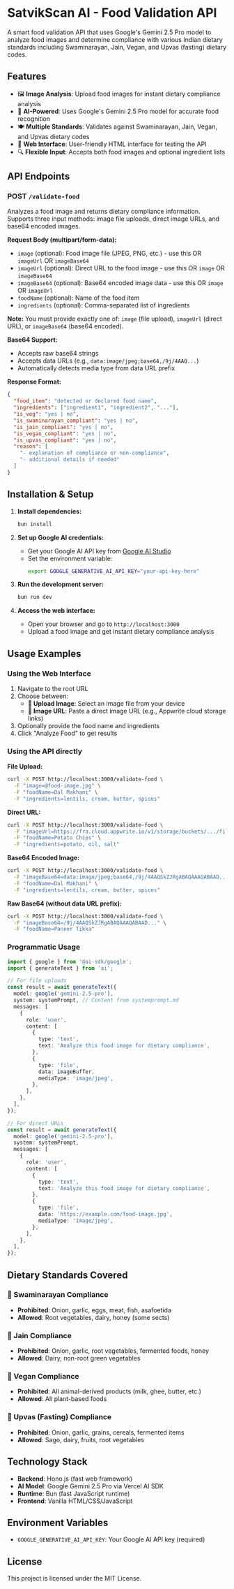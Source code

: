 # SatvikScan AI - Food Validation API

A smart food validation API that uses Google's Gemini 2.5 Pro model to analyze food images and determine compliance with various Indian dietary standards including Swaminarayan, Jain, Vegan, and Upvas (fasting) dietary codes.

## Features

- 🖼️ **Image Analysis**: Upload food images for instant dietary compliance analysis
- 🧠 **AI-Powered**: Uses Google's Gemini 2.5 Pro model for accurate food recognition
- 🍽️ **Multiple Standards**: Validates against Swaminarayan, Jain, Vegan, and Upvas dietary codes
- 📱 **Web Interface**: User-friendly HTML interface for testing the API
- 🔍 **Flexible Input**: Accepts both food images and optional ingredient lists

## API Endpoints

### POST `/validate-food`

Analyzes a food image and returns dietary compliance information. Supports three input methods: image file uploads, direct image URLs, and base64 encoded images.

**Request Body (multipart/form-data):**
- `image` (optional): Food image file (JPEG, PNG, etc.) - use this OR `imageUrl` OR `imageBase64`
- `imageUrl` (optional): Direct URL to the food image - use this OR `image` OR `imageBase64`
- `imageBase64` (optional): Base64 encoded image data - use this OR `image` OR `imageUrl`
- `foodName` (optional): Name of the food item
- `ingredients` (optional): Comma-separated list of ingredients

**Note:** You must provide exactly one of: `image` (file upload), `imageUrl` (direct URL), or `imageBase64` (base64 encoded).

**Base64 Support:**
- Accepts raw base64 strings
- Accepts data URLs (e.g., `data:image/jpeg;base64,/9j/4AAQ...`)
- Automatically detects media type from data URL prefix

**Response Format:**
```json
{
  "food_item": "detected or declared food name",
  "ingredients": ["ingredient1", "ingredient2", "..."],
  "is_veg": "yes | no",
  "is_swaminarayan_compliant": "yes | no",
  "is_jain_compliant": "yes | no",
  "is_vegan_compliant": "yes | no",
  "is_upvas_compliant": "yes | no",
  "reason": [
    "- explanation of compliance or non-compliance",
    "- additional details if needed"
  ]
}
```

## Installation & Setup

1. **Install dependencies:**
   ```bash
   bun install
   ```

2. **Set up Google AI credentials:**
   - Get your Google AI API key from [Google AI Studio](https://makersuite.google.com/app/apikey)
   - Set the environment variable:
     ```bash
     export GOOGLE_GENERATIVE_AI_API_KEY="your-api-key-here"
     ```

3. **Run the development server:**
   ```bash
   bun run dev
   ```

4. **Access the web interface:**
   - Open your browser and go to `http://localhost:3000`
   - Upload a food image and get instant dietary compliance analysis

## Usage Examples

### Using the Web Interface

1. Navigate to the root URL
2. Choose between:
   - **📁 Upload Image**: Select an image file from your device
   - **🔗 Image URL**: Paste a direct image URL (e.g., Appwrite cloud storage links)
3. Optionally provide the food name and ingredients
4. Click "Analyze Food" to get results

### Using the API directly

**File Upload:**
```bash
curl -X POST http://localhost:3000/validate-food \
  -F "image=@food-image.jpg" \
  -F "foodName=Dal Makhani" \
  -F "ingredients=lentils, cream, butter, spices"
```

**Direct URL:**
```bash
curl -X POST http://localhost:3000/validate-food \
  -F "imageUrl=https://fra.cloud.appwrite.io/v1/storage/buckets/.../files/.../view" \
  -F "foodName=Potato Chips" \
  -F "ingredients=potato, oil, salt"
```

**Base64 Encoded Image:**
```bash
curl -X POST http://localhost:3000/validate-food \
  -F "imageBase64=data:image/jpeg;base64,/9j/4AAQSkZJRgABAQAAAQABAAD..." \
  -F "foodName=Dal Makhani" \
  -F "ingredients=lentils, cream, butter, spices"
```

**Raw Base64 (without data URL prefix):**
```bash
curl -X POST http://localhost:3000/validate-food \
  -F "imageBase64=/9j/4AAQSkZJRgABAQAAAQABAAD..." \
  -F "foodName=Paneer Tikka"
```

### Programmatic Usage

```typescript
import { google } from '@ai-sdk/google';
import { generateText } from 'ai';

// For file uploads
const result = await generateText({
  model: google('gemini-2.5-pro'),
  system: systemPrompt, // Content from systemprompt.md
  messages: [
    {
      role: 'user',
      content: [
        {
          type: 'text',
          text: 'Analyze this food image for dietary compliance',
        },
        {
          type: 'file',
          data: imageBuffer,
          mediaType: 'image/jpeg',
        },
      ],
    },
  ],
});

// For direct URLs
const result = await generateText({
  model: google('gemini-2.5-pro'),
  system: systemPrompt,
  messages: [
    {
      role: 'user',
      content: [
        {
          type: 'text',
          text: 'Analyze this food image for dietary compliance',
        },
        {
          type: 'file',
          data: 'https://example.com/food-image.jpg',
          mediaType: 'image/jpeg',
        },
      ],
    },
  ],
});
```

## Dietary Standards Covered

### 🌿 Swaminarayan Compliance
- **Prohibited**: Onion, garlic, eggs, meat, fish, asafoetida
- **Allowed**: Root vegetables, dairy, honey (some sects)

### 🪷 Jain Compliance
- **Prohibited**: Onion, garlic, root vegetables, fermented foods, honey
- **Allowed**: Dairy, non-root green vegetables

### 🌱 Vegan Compliance
- **Prohibited**: All animal-derived products (milk, ghee, butter, etc.)
- **Allowed**: All plant-based foods

### 🌾 Upvas (Fasting) Compliance
- **Prohibited**: Onion, garlic, grains, cereals, fermented items
- **Allowed**: Sago, dairy, fruits, root vegetables

## Technology Stack

- **Backend**: Hono.js (fast web framework)
- **AI Model**: Google Gemini 2.5 Pro via Vercel AI SDK
- **Runtime**: Bun (fast JavaScript runtime)
- **Frontend**: Vanilla HTML/CSS/JavaScript

## Environment Variables

- `GOOGLE_GENERATIVE_AI_API_KEY`: Your Google AI API key (required)

## License

This project is licensed under the MIT License.
